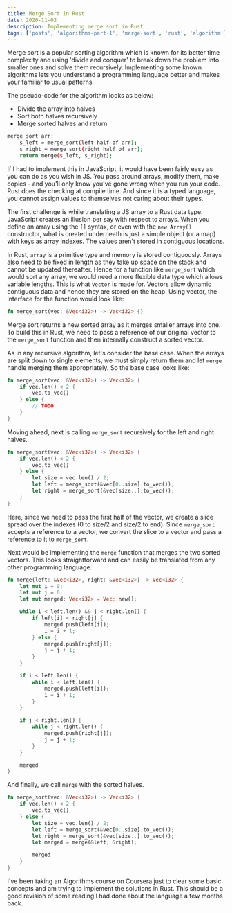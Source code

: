 ```yaml
---
title: Merge Sort in Rust
date: 2020-11-02
description: Implementing merge sort in Rust
tags: ['posts', 'algorithms-part-1', 'merge-sort', 'rust', 'algorithm']
---
```


Merge sort is a popular sorting algorithm which is known for its better time complexity and using 'divide and conquer' to break down the problem into smaller ones and solve them recursively. Implementing some known algorithms lets you understand a programming language better and makes your familiar to usual patterns.

The pseudo-code for the algorithm looks as below:

-   Divide the array into halves
-   Sort both halves recursively
-   Merge sorted halves and return

```bash
merge_sort arr:
    s_left = merge_sort(left half of arr);
    s_right = merge_sort(right half of arr);
    return merge(s_left, s_right);
```

If I had to implement this in JavaScript, it would have been fairly easy as you can do as you wish in JS. You pass around arrays, modify them, make copies - and you'll only know you've gone wrong when you run your code. Rust does the checking at compile time. And since it is a typed language, you cannot assign values to themselves not caring about their types.

The first challenge is while translating a JS array to a Rust data type. JavaScript creates an illusion per say with respect to arrays. When you define an array using the `[]` syntax, or even with the `new Array()` constructor, what is created underneath is just a simple object (or a map) with keys as array indexes. The values aren't stored in contiguous locations.

In Rust, `array` is a primitive type and memory is stored contiguously. Arrays also need to be fixed in length as they take up space on the stack and cannot be updated thereafter. Hence for a function like `merge_sort` which would sort any array, we would need a more flexible data type which allows variable lengths. This is what `Vector` is made for. Vectors allow dynamic contiguous data and hence they are stored on the heap. Using vector, the interface for the function would look like:

```rust
fn merge_sort(vec: &Vec<i32>) -> Vec<i32> {}
```

Merge sort returns a new sorted array as it merges smaller arrays into one. To build this in Rust, we need to pass a reference of our original vector to the `merge_sort` function and then internally construct a sorted vector.

As in any recursive algorithm, let's consider the base case. When the arrays are split down to single elements, we must simply return them and let `merge` handle merging them appropriately. So the base case looks like:

```rust
fn merge_sort(vec: &Vec<i32>) -> Vec<i32> {
    if vec.len() < 2 {
        vec.to_vec()
    } else {
        // TODO
    }
}
```

Moving ahead, next is calling `merge_sort` recursively for the left and right halves.

```rust
fn merge_sort(vec: &Vec<i32>) -> Vec<i32> {
    if vec.len() < 2 {
        vec.to_vec()
    } else {
        let size = vec.len() / 2;
        let left = merge_sort(&vec[0..size].to_vec());
        let right = merge_sort(&vec[size..].to_vec());
    }
}
```

Here, since we need to pass the first half of the vector, we create a slice spread over the indexes (0 to size/2 and size/2 to end). Since `merge_sort` accepts a reference to a vector, we convert the slice to a vector and pass a reference to it to `merge_sort`.

Next would be implementing the `merge` function that merges the two sorted vectors. This looks straightforward and can easily be translated from any other programming language.

```rust
fn merge(left: &Vec<i32>, right: &Vec<i32>) -> Vec<i32> {
    let mut i = 0;
    let mut j = 0;
    let mut merged: Vec<i32> = Vec::new();

    while i < left.len() && j < right.len() {
        if left[i] < right[j] {
            merged.push(left[i]);
            i = i + 1;
        } else {
            merged.push(right[j]);
            j = j + 1;
        }
    }

    if i < left.len() {
        while i < left.len() {
            merged.push(left[i]);
            i = i + 1;
        }
    }

    if j < right.len() {
        while j < right.len() {
            merged.push(right[j]);
            j = j + 1;
        }
    }

    merged
}
```

And finally, we call `merge` with the sorted halves.

```rust
fn merge_sort(vec: &Vec<i32>) -> Vec<i32> {
    if vec.len() < 2 {
        vec.to_vec()
    } else {
        let size = vec.len() / 2;
        let left = merge_sort(&vec[0..size].to_vec());
        let right = merge_sort(&vec[size..].to_vec());
        let merged = merge(&left, &right);

        merged
    }
}
```

I've been taking an Algorithms course on Coursera just to clear some basic concepts and am trying to implement the solutions in Rust. This should be a good revision of some reading I had done about the language a few months back.
